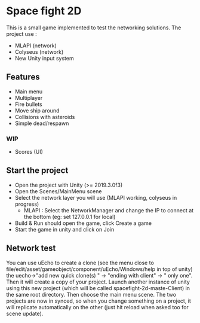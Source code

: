 # Space fight 2D

This is a small game implemented to test the networking solutions. The project use :

- MLAPI (network)
- Colyseus (network)
- New Unity input system 

## Features

- Main menu
- Multiplayer
- Fire bullets
- Move ship around
- Collisions with asteroids
- Simple dead/respawn


### WIP

- Scores (UI)


## Start the project

- Open the project with Unity (>= 2019.3.0f3)
- Open the Scenes/MainMenu scene
- Select the network layer you will use (MLAPI working, colyseus in progress)
  - MLAPI : Select the NetworkManager and change the IP to connect at the bottom (eg: set 127.0.0.1 for local)
- Build & Run should open the game, click Create a game
- Start the game in unity and click on Join

## Network test

You can use uEcho to create a clone (see the menu close to file/edit/asset/gameobject/component/uEcho/Windows/help in top of unity)   the uecho->"add new quick clone(s) " -> "ending with client" -> " only one". Then it will create a copy of your project. Launch another instance of unity using this new project (which will be called spacefight-2d-maste-Client) in the same root directory. Then choose the main menu scene.
The two projects are now in synced, so when you change something on a project, it will replicate automatically on the other (just hit reload when asked too for scene update). 
